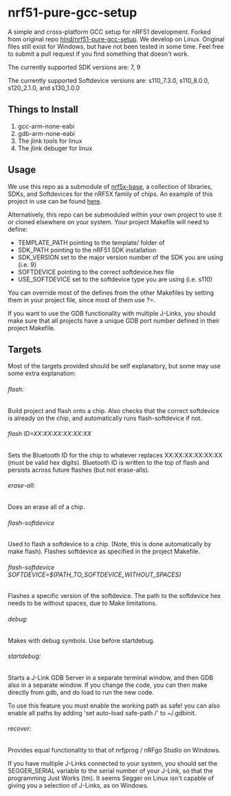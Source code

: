 nrf51-pure-gcc-setup
====================

A simple and cross-platform GCC setup for nRF51 development. Forked from
original repo
[hlnd/nrf51-pure-gcc-setup](https://github.com/hlnd/nrf51-pure-gcc-setup).
We develop on Linux. Original files still exist for Windows, but have not been
tested in some time. Feel free to submit a pull request if you find something
that doesn't work.

The currently supported SDK versions are: 7, 9

The currently supported Softdevice versions are: s110_7.3.0, s110_8.0.0, s120_2.1.0, and s130_1.0.0

Things to Install
-----------------
1. gcc-arm-none-eabi
2. gdb-arm-none-eabi
3. The jlink tools for linux
4. The jlink debuger for linux

Usage
-----
We use this repo as a submodule of
[nrf5x-base](https://github.com/lab11/nrf5x-base), a collection of libraries,
SDKs, and Softdevices for the nRF5X family of chips. An example of this project
in use can be found
[here](https://github.com/helena-project/squall/tree/master/software/apps/beacon).

Alternatively, this repo can be submoduled within your own project to use it or
cloned elsewhere on your system. Your project Makefile will need to define:
 * TEMPLATE_PATH pointing to the template/ folder of
 * SDK_PATH pointing to the nRF51 SDK installation
 * SDK_VERSION set to the major version number of the SDK you are using (i.e. 9)
 * SOFTDEVICE pointing to the correct softdevice.hex file
 * USE_SOFTDEVICE set to the softdevice type you are using (i.e. s110)

You can override most of the defines from the other Makefiles by setting them
in your project file, since most of them use ?=.

If you want to use the GDB functionality with multiple J-Links, you should
make sure that all projects have a unique GDB port number defined in their
project Makefile.


Targets
-------
Most of the targets provided should be self explanatory, but some may use some
extra explanation:

###### flash:
Build project and flash onto a chip. Also checks that the correct softdevice is
already on the chip, and automatically runs flash-softdevice if not. 

###### flash ID=XX:XX:XX:XX:XX:XX
Sets the Bluetooth ID for the chip to whatever replaces XX:XX:XX:XX:XX:XX (must
be valid hex digits). Bluetooth ID is written to the top of flash and persists
across future flashes (but not erase-alls).

###### erase-all:
Does an erase all of a chip.

###### flash-softdevice
Used to flash a softdevice to a chip. (Note, this is done automatically by
make flash). Flashes softdevice as specified in the project Makefile.

###### flash-softdevice SOFTDEVICE=$(PATH_TO_SOFTDEVICE_WITHOUT_SPACES)
Flashes a specific version of the softdevice. The path to the softdevice hex
needs to be without spaces, due to Make limitations.

###### debug:
Makes with debug symbols. Use before startdebug.

###### startdebug:
Starts a J-Link GDB Server in a separate terminal window, and then GDB
also in a separate window. If you change the code, you can then make directly
from gdb, and do load to run the new code.

To use this feature you must enable the working path as safe! you can also 
enable all paths by adding 'set auto-load safe-path /' to ~/.gdbinit.

###### recover:
Provides equal functionality to that of nrfjprog / nRFgo Studio on Windows.


If you have multiple J-Links connected to your system, you should
set the SEGGER_SERIAL variable to the serial number of your J-Link, so that
the programming Just Works (tm). It seems Segger on Linux isn't capable of
giving you a selection of J-Links, as on Windows.


